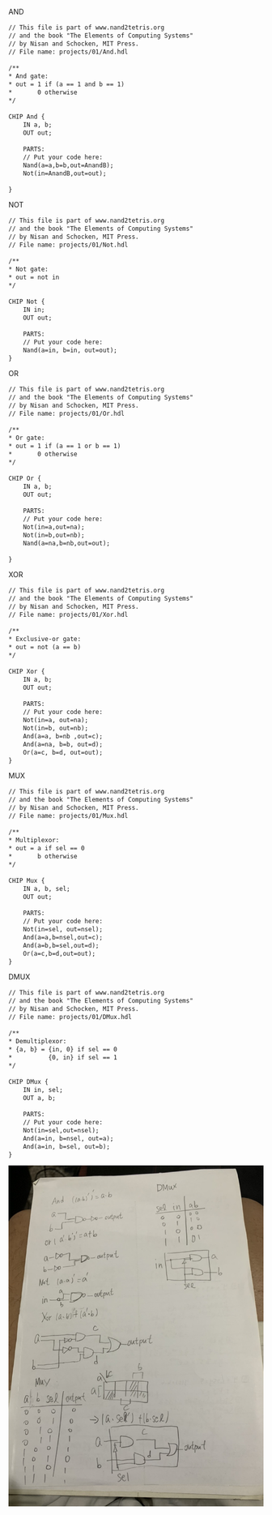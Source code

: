 AND

    // This file is part of www.nand2tetris.org
    // and the book "The Elements of Computing Systems"
    // by Nisan and Schocken, MIT Press.
    // File name: projects/01/And.hdl

    /**
    * And gate: 
    * out = 1 if (a == 1 and b == 1)
    *       0 otherwise
    */

    CHIP And {
        IN a, b;
        OUT out;

        PARTS:
        // Put your code here:
        Nand(a=a,b=b,out=AnandB);
        Not(in=AnandB,out=out);

    }

NOT

    // This file is part of www.nand2tetris.org
    // and the book "The Elements of Computing Systems"
    // by Nisan and Schocken, MIT Press.
    // File name: projects/01/Not.hdl

    /**
    * Not gate:
    * out = not in
    */

    CHIP Not {
        IN in;
        OUT out;

        PARTS:
        // Put your code here:
        Nand(a=in, b=in, out=out);
    }

OR

    // This file is part of www.nand2tetris.org
    // and the book "The Elements of Computing Systems"
    // by Nisan and Schocken, MIT Press.
    // File name: projects/01/Or.hdl

    /**
    * Or gate:
    * out = 1 if (a == 1 or b == 1)
    *       0 otherwise
    */

    CHIP Or {
        IN a, b;
        OUT out;

        PARTS:
        // Put your code here:
        Not(in=a,out=na);
        Not(in=b,out=nb);
        Nand(a=na,b=nb,out=out);

    }

XOR

    // This file is part of www.nand2tetris.org
    // and the book "The Elements of Computing Systems"
    // by Nisan and Schocken, MIT Press.
    // File name: projects/01/Xor.hdl

    /**
    * Exclusive-or gate:
    * out = not (a == b)
    */

    CHIP Xor {
        IN a, b;
        OUT out;

        PARTS:
        // Put your code here:
        Not(in=a, out=na);
        Not(in=b, out=nb);
        And(a=a, b=nb ,out=c);
        And(a=na, b=b, out=d);
        Or(a=c, b=d, out=out); 
    }

MUX


    // This file is part of www.nand2tetris.org
    // and the book "The Elements of Computing Systems"
    // by Nisan and Schocken, MIT Press.
    // File name: projects/01/Mux.hdl

    /** 
    * Multiplexor:
    * out = a if sel == 0
    *       b otherwise
    */

    CHIP Mux {
        IN a, b, sel;
        OUT out;

        PARTS:
        // Put your code here:
        Not(in=sel, out=nsel);
        And(a=a,b=nsel,out=c);
        And(a=b,b=sel,out=d);
        Or(a=c,b=d,out=out);
    }

DMUX

    // This file is part of www.nand2tetris.org
    // and the book "The Elements of Computing Systems"
    // by Nisan and Schocken, MIT Press.
    // File name: projects/01/DMux.hdl

    /**
    * Demultiplexor:
    * {a, b} = {in, 0} if sel == 0
    *          {0, in} if sel == 1
    */

    CHIP DMux {
        IN in, sel;
        OUT a, b;

        PARTS:
        // Put your code here:
        Not(in=sel,out=nsel);
        And(a=in, b=nsel, out=a);
        And(a=in, b=sel, out=b);
    }
![image](https://github.com/JANZC2020/co109a/blob/master/HOMEWORK/image/S__2506762.jpg)